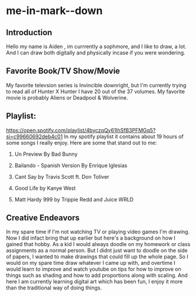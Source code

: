 # me-in-mark--down

## Introduction
Hello my name is Aiden , im currrently a sophmore, and I like to draw, a lot. And I can draw both digitally and physically incase if you were wondering.

## Favorite Book/TV Show/Movie

My favorite televsion series is Invincible downright, but I'm currently trying to read all of Hunter X Hunter I have 20 out of the 37 volumes. My favorite movie is probably Aliens or Deadpool & Wolverine.

## Playlist:
 https://open.spotify.com/playlist/4byczqQy61lhSfB3PFMGq5?si=c99660692deb4c01
In  my spotify playlist it contains about 19 hours of some songs I really enjoy. Here are some that stand out to me:

1. Un Preview By Bad Bunny

2. Bailando - Spanish Version By Enrique Iglesias

3. Cant Say by Travis Scott ft. Don Toliver

4. Good Life by Kanye West

5. Matt Hardy 999 by Trippie Redd and Juice WRLD

## Creative Endeavors

In my spare time if I'm not watching TV or playing video games I'm drawing. Now I did infact bring that up earlier but here's a background on how I gained that hobby. As a kid I would always doodle on my homework or class assignments as a normal person. But I didnt just want to doodle on the side of papers, I wanted to make drawings that could fill up the whole page. So I would on my spare time draw whatever I came up with, and overtime I would learn to improve and watch youtube on tips for how to improve on things such as shading and how to add proportions along with scaling. And here I am currently learning digital art which has been fun, I enjoy it more than the traditional way of doing things.